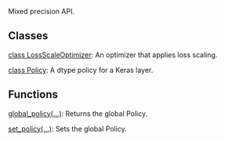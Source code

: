 
Mixed precision API.
## Classes
[class LossScaleOptimizer](https://www.tensorflow.org/api_docs/python/tf/keras/mixed_precision/experimental/LossScaleOptimizer): An optimizer that applies loss scaling.

[class Policy](https://www.tensorflow.org/api_docs/python/tf/keras/mixed_precision/experimental/Policy): A dtype policy for a Keras layer.

## Functions
[global_policy(...)](https://www.tensorflow.org/api_docs/python/tf/keras/mixed_precision/experimental/global_policy): Returns the global Policy.

[set_policy(...)](https://www.tensorflow.org/api_docs/python/tf/keras/mixed_precision/experimental/set_policy): Sets the global Policy.


